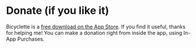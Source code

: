 # Donate (if you like it)

Bicyclette is a [free download on the App Store](http://itunes.apple.com/fr/app/bicyclette/id546171712?l=fr&amp;ls=1&amp;mt=8). If you find it useful, thanks for helping me! You can make a donation right from inside the app, using In-App Purchases.
